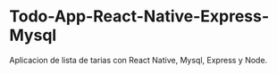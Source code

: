 # Todo-App-React-Native-Express-Mysql
Aplicacion de lista de tarias con React Native, Mysql, Express y Node.
